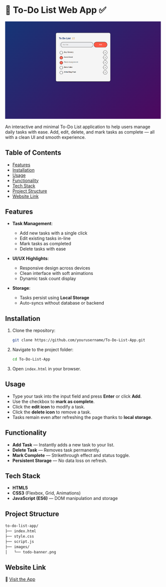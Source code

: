 # 📝 To-Do List Web App ✅  

![Project Banner](images/Screenshot.png)

An interactive and minimal To-Do List application to help users manage daily tasks with ease. Add, edit, delete, and mark tasks as complete — all with a clean UI and smooth experience.

## Table of Contents
 - [Features](#features)
 - [Installation](#installation)
 - [Usage](#usage)
 - [Functionality](#functionality)
 - [Tech Stack](#tech-stack)
 - [Project Structure](#project-structure)
 - [Website Link](#website-link)

## Features 

- **Task Management**:
  - Add new tasks with a single click
  - Edit existing tasks in-line
  - Mark tasks as completed
  - Delete tasks with ease

- **UI/UX Highlights**:
  - Responsive design across devices
  - Clean interface with soft animations
  - Dynamic task count display

- **Storage**:
  - Tasks persist using **Local Storage**
  - Auto-syncs without database or backend

## Installation

1. Clone the repository:
   ```bash
   git clone https://github.com/yourusername/To-Do-List-App.git
   ```

2. Navigate to the project folder:
   ```bash
   cd To-Do-List-App
   ```

3. Open `index.html` in your browser.

## Usage

- Type your task into the input field and press **Enter** or click **Add**.
- Use the checkbox to **mark as complete**.
- Click the **edit icon** to modify a task.
- Click the **delete icon** to remove a task.
- Tasks remain even after refreshing the page thanks to **local storage**.

## Functionality

- **Add Task** — Instantly adds a new task to your list.
- **Delete Task** — Removes task permanently.
- **Mark Complete** — Strikethrough effect and status toggle.
- **Persistent Storage** — No data loss on refresh.

## Tech Stack

- **HTML5**
- **CSS3** (Flexbox, Grid, Animations)
- **JavaScript (ES6)** — DOM manipulation and storage

## Project Structure
```bash
to-do-list-app/
├── index.html
├── style.css
├── script.js
├── images/
│   └── todo-banner.png
```

## Website Link

🔗 [Visit the App](https://to-do-list-navy-one-60.vercel.app/)

